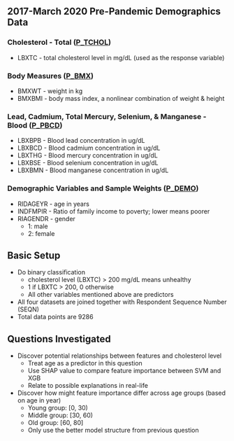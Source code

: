 ## **2017-March 2020 Pre-Pandemic Demographics Data**
### Cholesterol - Total ([P_TCHOL](https://wwwn.cdc.gov/Nchs/Nhanes/2017-2018/P_TCHOL.htm))
- LBXTC - total cholesterol level in mg/dL (used as the response variable)
### Body Measures ([P_BMX](https://wwwn.cdc.gov/Nchs/Nhanes/2017-2018/P_BMX.htm))
- BMXWT - weight in kg
- BMXBMI - body mass index, a nonlinear combination of weight & height
### Lead, Cadmium, Total Mercury, Selenium, & Manganese - Blood ([P_PBCD](https://wwwn.cdc.gov/Nchs/Nhanes/2017-2018/P_PBCD.htm))
- LBXBPB - Blood lead concentration in ug/dL
- LBXBCD - Blood cadmium concentration in ug/dL
- LBXTHG - Blood mercury concentration in ug/dL
- LBXBSE - Blood selenium concentration in ug/dL
- LBXBMN - Blood manganese concentration in ug/dL
### Demographic Variables and Sample Weights ([P_DEMO](https://wwwn.cdc.gov/Nchs/Nhanes/2017-2018/P_DEMO.htm))
- RIDAGEYR - age in years
- INDFMPIR - Ratio of family income to poverty; lower means poorer
- RIAGENDR - gender
  - 1: male
  - 2: female

## **Basic Setup**
- Do binary classification
  - cholesterol level (LBXTC) > 200 mg/dL means unhealthy
  - 1 if LBXTC > 200, 0 otherwise
  - All other variables mentioned above are predictors
- All four datasets are joined together with Respondent Sequence Number (SEQN)
- Total data points are 9286

## **Questions Investigated**
- Discover potential relationships between features and cholesterol level
    - Treat age as a predictor in this question
    - Use SHAP value to compare feature importance between SVM and XGB
    - Relate to possible explanations in real-life
- Discover how might feature importance differ across age groups (based on age in year)
  - Young group: \[0, 30\)
  - Middle group: \[30, 60\)
  - Old group: \[60, 80]
  - Only use the better model structure from previous question